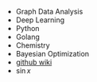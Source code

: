 - Graph Data Analysis
- Deep Learning
- Python
- Golang
- Chemistry
- Bayesian Optimization
- [github wiki](https://github.com/saankim/saankim/wiki)
- $\sin x$
